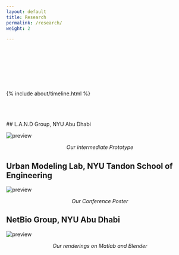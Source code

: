 ```yaml
---
layout: default
title: Research
permalink: /research/
weight: 2

---
```

<br>
<br>
<br>
<br>
<br>
<br>

{% include about/timeline.html %}

<br>
<br>
<br>
## L.A.N.D Group, NYU Abu Dhabi



![preview](https://i.imgur.com/cxwOJtM.png)
  <center><i>Our intermediate Prototype</i> </center>
  
  
## Urban Modeling Lab, NYU Tandon School of Engineering



![preview](https://i.imgur.com/GdZDXac.jpg)
  <center><i>Our Conference Poster </i> </center>

  
## NetBio Group, NYU Abu Dhabi
  ![preview](https://i.imgur.com/jglpUQL.png,https://i.imgur.com/Ae5ZPjE.png)
  <center><i>Our renderings on Matlab and Blender</i> </center>